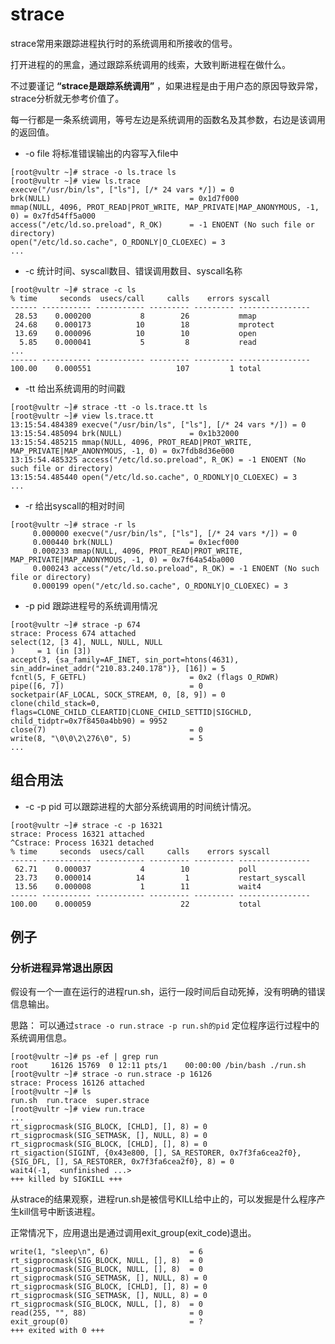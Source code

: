 # strace
strace常用来跟踪进程执行时的系统调用和所接收的信号。

打开进程的的黑盒，通过跟踪系统调用的线索，大致判断进程在做什么。

不过要谨记 **“strace是跟踪系统调用”** ，如果进程是由于用户态的原因导致异常，strace分析就无参考价值了。

每一行都是一条系统调用，等号左边是系统调用的函数名及其参数，右边是该调用的返回值。
- -o file 将标准错误输出的内容写入file中
```console
[root@vultr ~]# strace -o ls.trace ls 
[root@vultr ~]# view ls.trace
execve("/usr/bin/ls", ["ls"], [/* 24 vars */]) = 0
brk(NULL)                               = 0x1d7f000
mmap(NULL, 4096, PROT_READ|PROT_WRITE, MAP_PRIVATE|MAP_ANONYMOUS, -1, 0) = 0x7fd54ff5a000
access("/etc/ld.so.preload", R_OK)      = -1 ENOENT (No such file or directory)
open("/etc/ld.so.cache", O_RDONLY|O_CLOEXEC) = 3
...
```
- -c 统计时间、syscall数目、错误调用数目、syscall名称
```console
[root@vultr ~]# strace -c ls
% time     seconds  usecs/call     calls    errors syscall
------ ----------- ----------- --------- --------- ----------------
 28.53    0.000200           8        26           mmap
 24.68    0.000173          10        18           mprotect
 13.69    0.000096          10        10           open
  5.85    0.000041           5         8           read
...
------ ----------- ----------- --------- --------- ----------------
100.00    0.000551                   107         1 total
```
- -tt 给出系统调用的时间戳
```console
[root@vultr ~]# strace -tt -o ls.trace.tt ls 
[root@vultr ~]# view ls.trace.tt
13:15:54.484389 execve("/usr/bin/ls", ["ls"], [/* 24 vars */]) = 0
13:15:54.485094 brk(NULL)               = 0x1b32000
13:15:54.485215 mmap(NULL, 4096, PROT_READ|PROT_WRITE, MAP_PRIVATE|MAP_ANONYMOUS, -1, 0) = 0x7fdb8d36e000
13:15:54.485325 access("/etc/ld.so.preload", R_OK) = -1 ENOENT (No such file or directory)
13:15:54.485440 open("/etc/ld.so.cache", O_RDONLY|O_CLOEXEC) = 3
...
```
- -r 给出syscall的相对时间
```console
[root@vultr ~]# strace -r ls
     0.000000 execve("/usr/bin/ls", ["ls"], [/* 24 vars */]) = 0
     0.000440 brk(NULL)                 = 0x1ecf000
     0.000233 mmap(NULL, 4096, PROT_READ|PROT_WRITE, MAP_PRIVATE|MAP_ANONYMOUS, -1, 0) = 0x7f64a54ba000
     0.000243 access("/etc/ld.so.preload", R_OK) = -1 ENOENT (No such file or directory)
     0.000199 open("/etc/ld.so.cache", O_RDONLY|O_CLOEXEC) = 3
```
- -p pid 跟踪进程号的系统调用情况
```console
[root@vultr ~]# strace -p 674
strace: Process 674 attached
select(12, [3 4], NULL, NULL, NULL
)     = 1 (in [3])
accept(3, {sa_family=AF_INET, sin_port=htons(4631), sin_addr=inet_addr("210.83.240.178")}, [16]) = 5
fcntl(5, F_GETFL)                       = 0x2 (flags O_RDWR)
pipe([6, 7])                            = 0
socketpair(AF_LOCAL, SOCK_STREAM, 0, [8, 9]) = 0
clone(child_stack=0, flags=CLONE_CHILD_CLEARTID|CLONE_CHILD_SETTID|SIGCHLD, child_tidptr=0x7f8450a4bb90) = 9952
close(7)                                = 0
write(8, "\0\0\2\276\0", 5)             = 5
...
```

## 组合用法
- -c -p pid 可以跟踪进程的大部分系统调用的时间统计情况。
```console
[root@vultr ~]# strace -c -p 16321
strace: Process 16321 attached
^Cstrace: Process 16321 detached
% time     seconds  usecs/call     calls    errors syscall
------ ----------- ----------- --------- --------- ----------------
 62.71    0.000037           4        10           poll
 23.73    0.000014          14         1           restart_syscall
 13.56    0.000008           1        11           wait4
------ ----------- ----------- --------- --------- ----------------
100.00    0.000059                    22           total
```

## 例子
### 分析进程异常退出原因

假设有一个一直在运行的进程run.sh，运行一段时间后自动死掉，没有明确的错误信息输出。

思路： 可以通过`strace -o run.strace -p run.sh的pid` 定位程序运行过程中的系统调用信息。
```console
[root@vultr ~]# ps -ef | grep run
root     16126 15769  0 12:11 pts/1    00:00:00 /bin/bash ./run.sh
[root@vultr ~]# strace -o run.strace -p 16126
strace: Process 16126 attached
[root@vultr ~]# ls
run.sh  run.trace  super.strace
[root@vultr ~]# view run.trace
...
rt_sigprocmask(SIG_BLOCK, [CHLD], [], 8) = 0
rt_sigprocmask(SIG_SETMASK, [], NULL, 8) = 0
rt_sigprocmask(SIG_BLOCK, [CHLD], [], 8) = 0
rt_sigaction(SIGINT, {0x43e800, [], SA_RESTORER, 0x7f3fa6cea2f0}, {SIG_DFL, [], SA_RESTORER, 0x7f3fa6cea2f0}, 8) = 0
wait4(-1,  <unfinished ...>
+++ killed by SIGKILL +++
```
从strace的结果观察，进程run.sh是被信号KILL给中止的，可以发掘是什么程序产生kill信号中断该进程。

正常情况下，应用退出是通过调用exit_group(exit_code)退出。
```console
write(1, "sleep\n", 6)                  = 6
rt_sigprocmask(SIG_BLOCK, NULL, [], 8)  = 0
rt_sigprocmask(SIG_BLOCK, NULL, [], 8)  = 0
rt_sigprocmask(SIG_SETMASK, [], NULL, 8) = 0
rt_sigprocmask(SIG_BLOCK, [CHLD], [], 8) = 0
rt_sigprocmask(SIG_SETMASK, [], NULL, 8) = 0
rt_sigprocmask(SIG_BLOCK, NULL, [], 8)  = 0
read(255, "", 88)                       = 0
exit_group(0)                           = ?
+++ exited with 0 +++
```
